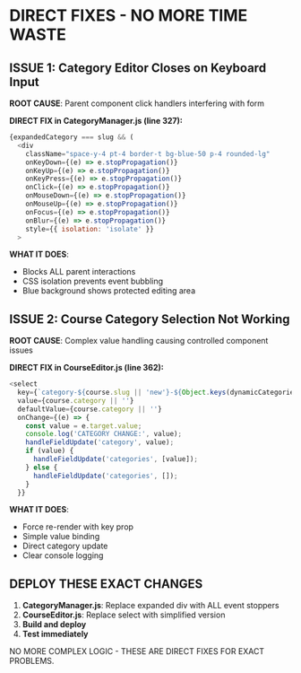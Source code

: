 # DIRECT FIXES - NO MORE TIME WASTE

## ISSUE 1: Category Editor Closes on Keyboard Input
**ROOT CAUSE**: Parent component click handlers interfering with form

**DIRECT FIX in CategoryManager.js (line 327):**
```javascript
{expandedCategory === slug && (
  <div 
    className="space-y-4 pt-4 border-t bg-blue-50 p-4 rounded-lg"
    onKeyDown={(e) => e.stopPropagation()}
    onKeyUp={(e) => e.stopPropagation()}
    onKeyPress={(e) => e.stopPropagation()}
    onClick={(e) => e.stopPropagation()}
    onMouseDown={(e) => e.stopPropagation()}
    onMouseUp={(e) => e.stopPropagation()}
    onFocus={(e) => e.stopPropagation()}
    onBlur={(e) => e.stopPropagation()}
    style={{ isolation: 'isolate' }}
  >
```

**WHAT IT DOES**: 
- Blocks ALL parent interactions
- CSS isolation prevents event bubbling
- Blue background shows protected editing area

## ISSUE 2: Course Category Selection Not Working
**ROOT CAUSE**: Complex value handling causing controlled component issues

**DIRECT FIX in CourseEditor.js (line 362):**
```javascript
<select
  key={`category-${course.slug || 'new'}-${Object.keys(dynamicCategories).length}`}
  value={course.category || ''}
  defaultValue={course.category || ''}
  onChange={(e) => {
    const value = e.target.value;
    console.log('CATEGORY CHANGE:', value);
    handleFieldUpdate('category', value);
    if (value) {
      handleFieldUpdate('categories', [value]);
    } else {
      handleFieldUpdate('categories', []);
    }
  }}
```

**WHAT IT DOES**:
- Force re-render with key prop
- Simple value binding
- Direct category update
- Clear console logging

## DEPLOY THESE EXACT CHANGES

1. **CategoryManager.js**: Replace expanded div with ALL event stoppers
2. **CourseEditor.js**: Replace select with simplified version
3. **Build and deploy**
4. **Test immediately**

NO MORE COMPLEX LOGIC - THESE ARE DIRECT FIXES FOR EXACT PROBLEMS.